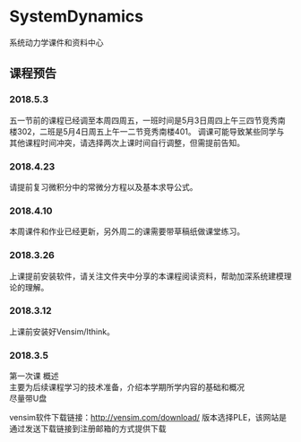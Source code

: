 # SystemDynamics 

系统动力学课件和资料中心<br>


## 课程预告 
### 2018.5.3
五一节前的课程已经调至本周四周五，一班时间是5月3日周四上午三四节竞秀南楼302，二班是5月4日周五上午一二节竞秀南楼401。 调课可能导致某些同学与其他课程时间冲突，请选择两次上课时间自行调整，但需提前告知。 

### 2018.4.23 
请提前复习微积分中的常微分方程以及基本求导公式。 

### 2018.4.10 
本周课件和作业已经更新，另外周二的课需要带草稿纸做课堂练习。 


### 2018.3.26 
上课提前安装软件，请关注文件夹中分享的本课程阅读资料，帮助加深系统建模理论的理解。

### 2018.3.12 

上课前安装好Vensim/Ithink。

### 2018.3.5  
第一次课 概述<br>
主要为后续课程学习的技术准备，介绍本学期所学内容的基础和概况<br> 
尽量带U盘

vensim软件下载链接：http://vensim.com/download/ 
版本选择PLE，该网站是通过发送下载链接到注册邮箱的方式提供下载
